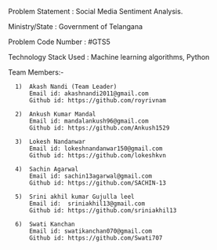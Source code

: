 Problem Statement : Social Media Sentiment Analysis.

Ministry/State : Government of Telangana

Problem Code Number : #GTS5

Technology Stack Used : Machine learning algorithms, Python 

Team Members:-

      1)  Akash Nandi (Team Leader)
          Email id: akashnandi2011@gmail.com
          Github id: https://github.com/royrivnam
          
      2)  Ankush Kumar Mandal
          Email id: mandalankush96@gmail.com
          Github id: https://github.com/Ankush1529
          
      3)  Lokesh Nandanwar
          Email id: lokeshnandanwar150@gmail.com
          Github id: https://github.com/lokeshkvn
          
      4)  Sachin Agarwal
          Email id: sachin13agarwal@gmail.com
          Github id: https://github.com/SACHIN-13
         
      5)  Srini akhil kumar Gujulla leel
          Email id:  sriniakhil13@gmail.com
          Github id: https://github.com/sriniakhil13
          
      6)  Swati Kanchan
          Email id: swatikanchan070@gmail.com 
          Github id: https://github.com/Swati707
          
